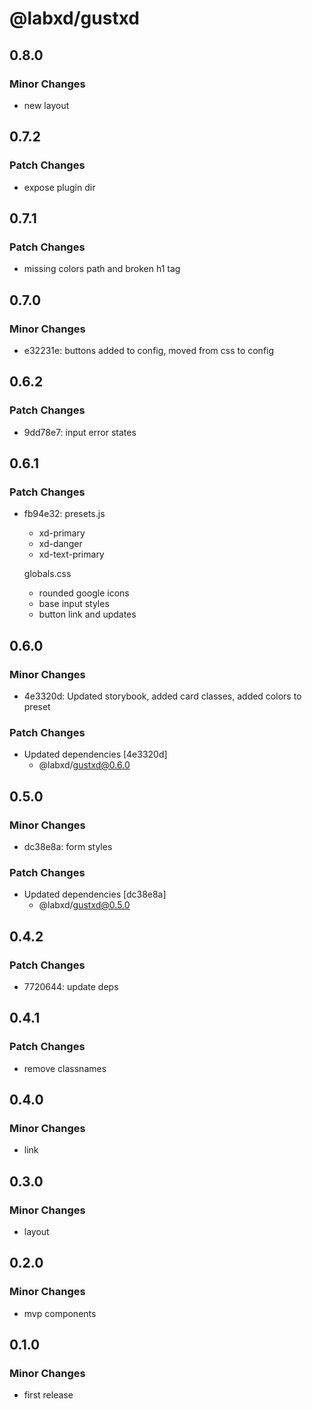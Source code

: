# @labxd/gustxd

## 0.8.0

### Minor Changes

- new layout

## 0.7.2

### Patch Changes

- expose plugin dir

## 0.7.1

### Patch Changes

- missing colors path and broken h1 tag

## 0.7.0

### Minor Changes

- e32231e: buttons added to config, moved from css to config

## 0.6.2

### Patch Changes

- 9dd78e7: input error states

## 0.6.1

### Patch Changes

- fb94e32: presets.js

  - xd-primary
  - xd-danger
  - xd-text-primary

  globals.css

  - rounded google icons
  - base input styles
  - button link and updates

## 0.6.0

### Minor Changes

- 4e3320d: Updated storybook, added card classes, added colors to preset

### Patch Changes

- Updated dependencies [4e3320d]
  - @labxd/gustxd@0.6.0

## 0.5.0

### Minor Changes

- dc38e8a: form styles

### Patch Changes

- Updated dependencies [dc38e8a]
  - @labxd/gustxd@0.5.0

## 0.4.2

### Patch Changes

- 7720644: update deps

## 0.4.1

### Patch Changes

- remove classnames

## 0.4.0

### Minor Changes

- link

## 0.3.0

### Minor Changes

- layout

## 0.2.0

### Minor Changes

- mvp components

## 0.1.0

### Minor Changes

- first release
